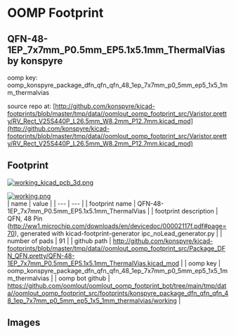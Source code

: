 # OOMP Footprint  
## QFN-48-1EP_7x7mm_P0.5mm_EP5.1x5.1mm_ThermalVias  by konspyre  
  
oomp key: oomp_konspyre_package_dfn_qfn_qfn_48_1ep_7x7mm_p0_5mm_ep5_1x5_1mm_thermalvias  
  
source repo at: [http://github.com/konspyre/kicad-footprints/blob/master/tmp/data//oomlout_oomp_footprint_src/Varistor.pretty/RV_Rect_V25S440P_L26.5mm_W8.2mm_P12.7mm.kicad_mod](http://github.com/konspyre/kicad-footprints/blob/master/tmp/data//oomlout_oomp_footprint_src/Varistor.pretty/RV_Rect_V25S440P_L26.5mm_W8.2mm_P12.7mm.kicad_mod)  
## Footprint  
  
[![working_kicad_pcb_3d.png](working_kicad_pcb_3d_600.png)](working_kicad_pcb_3d.png)  
  
[![working.png](working_600.png)](working.png)  
| name | value | 
| --- | --- | 
| footprint name | QFN-48-1EP_7x7mm_P0.5mm_EP5.1x5.1mm_ThermalVias | 
| footprint description | QFN, 48 Pin (http://ww1.microchip.com/downloads/en/devicedoc/00002117f.pdf#page=70), generated with kicad-footprint-generator ipc_noLead_generator.py | 
| number of pads | 91 | 
| github path | http://github.com/konspyre/kicad-footprints/blob/master/tmp/data//oomlout_oomp_footprint_src/Package_DFN_QFN.pretty/QFN-48-1EP_7x7mm_P0.5mm_EP5.1x5.1mm_ThermalVias.kicad_mod | 
| oomp key | oomp_konspyre_package_dfn_qfn_qfn_48_1ep_7x7mm_p0_5mm_ep5_1x5_1mm_thermalvias | 
| oomp bot github | https://github.com/oomlout/oomlout_oomp_footprint_bot/tree/main/tmp/data//oomlout_oomp_footprint_src/footprints/konspyre_package_dfn_qfn_qfn_48_1ep_7x7mm_p0_5mm_ep5_1x5_1mm_thermalvias/working | 
## Images  
